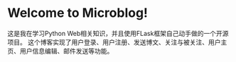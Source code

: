 # Welcome to Microblog!


这是我在学习Python Web相关知识，并且使用FLask框架自己动手做的一个开源项目。
这个博客实现了用户登录、用户注册、发送博文、关注与被关注、用户主页、用户信息编辑、邮件发送等功能。

